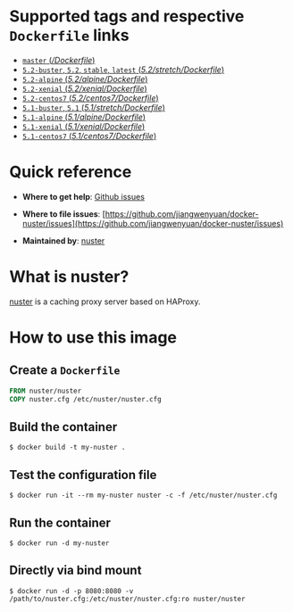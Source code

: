 
# Supported tags and respective `Dockerfile` links

- [`master` (*/Dockerfile*)](https://github.com/jiangwenyuan/docker-nuster/blob/master/Dockerfile)
- [`5.2-buster`, `5.2`, `stable`, `latest` (*5.2/stretch/Dockerfile*)](https://github.com/jiangwenyuan/docker-nuster/blob/master/5.2/buster/Dockerfile)
- [`5.2-alpine` (*5.2/alpine/Dockerfile*)](https://github.com/jiangwenyuan/docker-nuster/blob/master/5.2/alpine/Dockerfile)
- [`5.2-xenial` (*5.2/xenial/Dockerfile*)](https://github.com/jiangwenyuan/docker-nuster/blob/master/5.2/xenial/Dockerfile)
- [`5.2-centos7` (*5.2/centos7/Dockerfile*)](https://github.com/jiangwenyuan/docker-nuster/blob/master/5.2/centos7/Dockerfile)
- [`5.1-buster`, `5.1` (*5.1/stretch/Dockerfile*)](https://github.com/jiangwenyuan/docker-nuster/blob/master/5.1/buster/Dockerfile)
- [`5.1-alpine` (*5.1/alpine/Dockerfile*)](https://github.com/jiangwenyuan/docker-nuster/blob/master/5.1/alpine/Dockerfile)
- [`5.1-xenial` (*5.1/xenial/Dockerfile*)](https://github.com/jiangwenyuan/docker-nuster/blob/master/5.1/xenial/Dockerfile)
- [`5.1-centos7` (*5.1/centos7/Dockerfile*)](https://github.com/jiangwenyuan/docker-nuster/blob/master/5.1/centos7/Dockerfile)

# Quick reference

- **Where to get help**:
  [Github issues](https://github.com/jiangwenyuan/nuster/issues)

- **Where to file issues**:
  [https://github.com/jiangwenyuan/docker-nuster/issues](https://github.com/jiangwenyuan/docker-nuster/issues)

- **Maintained by**:
  [nuster](https://github.com/jiangwenyuan)

# What is nuster?

[nuster](https://github.com/jiangwenyuan/nuster) is a caching proxy server based on HAProxy.


# How to use this image

## Create a `Dockerfile`

```Dockerfile
FROM nuster/nuster
COPY nuster.cfg /etc/nuster/nuster.cfg
```

## Build the container

```console
$ docker build -t my-nuster .
```

## Test the configuration file

```console
$ docker run -it --rm my-nuster nuster -c -f /etc/nuster/nuster.cfg
```

## Run the container

```console
$ docker run -d my-nuster
```

## Directly via bind mount

```console
$ docker run -d -p 8080:8080 -v /path/to/nuster.cfg:/etc/nuster/nuster.cfg:ro nuster/nuster
```
